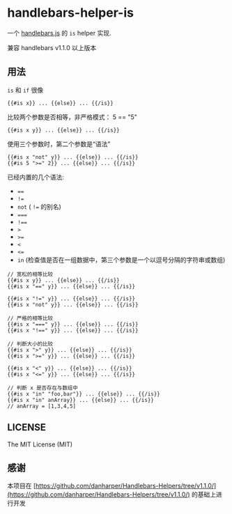 # handlebars-helper-is

一个 [handlebars.js](https://github.com/wycats/handlebars.js) 的 `is` helper 实现.

兼容 handlebars v1.1.0 以上版本

## 用法

`is` 和 `if` 很像

```
{{#is x}} ... {{else}} ... {{/is}}
```

比较两个参数是否相等，非严格模式： 5 == "5"

```
{{#is x y}} ... {{else}} ... {{/is}}
```

使用三个参数时，第二个参数是“语法”

```
{{#is x "not" y}} ... {{else}} ... {{/is}}
{{#is 5 ">=" 2}} ... {{else}} ... {{/is}}
```

已经内置的几个语法:

* `==` 
* `!=`
* `not` ( `!=` 的别名)
* `===`
* `!==`
* `>`
* `>=`
* `<`
* `<=`
* `in` (检查值是否在一组数据中，第三个参数是一个以逗号分隔的字符串或数组)

```
// 宽松的相等比较
{{#is x y}} ... {{else}} ... {{/is}}
{{#is x "==" y}} ... {{else}} ... {{/is}}

{{#is x "!=" y}} ... {{else}} ... {{/is}}
{{#is x "not" y}} ... {{else}} ... {{/is}}

// 严格的相等比较
{{#is x "===" y}} ... {{else}} ... {{/is}}
{{#is x "!==" y}} ... {{else}} ... {{/is}}

// 判断大小的比较
{{#is x ">" y}} ... {{else}} ... {{/is}}
{{#is x ">=" y}} ... {{else}} ... {{/is}}

{{#is x "<" y}} ... {{else}} ... {{/is}}
{{#is x "<=" y}} ... {{else}} ... {{/is}}

// 判断 x 是否存在与数组中
{{#is x "in" "foo,bar"}} ... {{else}} ... {{/is}}
{{#is x "in" anArray}} ... {{else}} ... {{/is}}
// anArray = [1,3,4,5]
```

## LICENSE
The MIT License (MIT)

## 感谢
本项目在 [https://github.com/danharper/Handlebars-Helpers/tree/v1.1.0/](https://github.com/danharper/Handlebars-Helpers/tree/v1.1.0/) 的基础上进行开发
